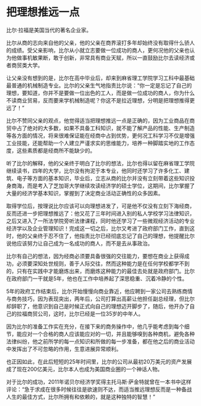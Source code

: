 # 把理想推远一点

比尔·拉福是美国当代的著名企业家。 

比尔从商的志向来自他的父亲，他的父亲在商界滚打多年却始终没有取得什么骄人的成绩。受父亲影响，比尔从小就立志要做一位成功的商人，更何况他的父亲也认为他做事机敏果断，敢于创新，非常具有商业天赋，所以一直鼓励比尔去读经济或者商贸类大学。 

让父亲没有想到的是，比尔在高中毕业后，却来到麻省理工学院学习工科中最基础最普通的机械制造专业。比尔的父亲生气地指责比尔说：“你一定是忘记了自己的理想，要知道，你并不是要做一位出色的工人，而是做一位成功的商人，你为什么不读商业贸易，反而要来学机械制造呢？你这不是拉近理想，分明是把理想推得更远了！” 

比尔不赞同父亲的观点，他觉得适当把理想推远一点是正确的，因为工业商品在商贸中占了绝对的大多数，如果不具备工科知识，就不能了解产品的性能、生产制造等各方面的情况，将来很难保证能在经商中占到优势，更何况工科学习不仅是增强工业技能，还能帮助一个人建立严谨求实的思维能力，培养一种脚踏实地的工作态度，这些素质都是经商所不能缺少的。 

听了比尔的解释，他的父亲终于明白了比尔的想法，比尔也得以留在麻省理工学院继续读书，四年的大学，比尔没有拘泥于本专业，他同时还学习了许多化工、建筑、电子等方面的基本知识，毕业后，立志从商的比尔并没有立刻带着这些知识投身商海，而是考入了芝加哥大学继续攻读经济学的硕士学位，这期间，比尔掌握了大量的经济学基本知识，掌握到了决定商业活动正确性的众多因素。 

取得学位后，按理说比尔应该可以向理想进发了，可是他不仅没有立刻下海经商，反而还进一步把理想推远了：他又花了三年时间进入别的私人学校学习法律知识，之后又进入了一所法学院旁听法律课程，同时他还学习了一些微观经济活动的专业经济学以及企业管理知识！完成这一切之后，比尔又考进了政府部门工作，直到这时，他的父亲终于忍不住了，他指责比尔已经彻底忘记了自己的理想，他提醒比尔说他应该努力让自己成为一名成功的商人，而不是去从事政治。 

比尔有自己的想法，因为经商必须要具备很强的交往能力，要想在商业上获得成功，必须要深知处世规则，善于人际交往，然而这种能力是在任何学校都学不到的，只有在实践中才能磨炼出来，而磨炼这种能力的最佳去处就是政府部门。比尔在政府部门一干就是5年，他也在工作中培养起了深思稳重、沉着冷静的个性。 

5年的政府工作结束后，比尔开始慢慢向商业靠近，他应聘到一家公司去熟练商情与商务技巧，因为表现突出，两年后，公司打算出高薪让他担任副总经理，但比尔却辞职了，他意识到自己是时候正式向自己的理想迈开脚步了，随后，他开办了自己的拉福商贸公司，这时，比尔已经是一位35岁的中年人。 

因为比尔的准备工作实在充分，在接下来的商务操作中，他几乎能考虑到每个细节，能应对一个合格的商人应该能应对的一切，并且能够嗅到各种商机，避免各种法律纠纷，他之前所学的每一点知识和所做的每一步准备，都在他之后的商业活动中发挥出了不可忽略的作用，生意进展异常顺利。 

也正因如此，在此后短短的25年时间里，比尔的公司从最初20万美元的资产发展成了现在200亿美元，比尔本人也成为美国商业圈的一个神话人物。 

对于比尔的成功，2011年诺贝尔经济学奖得主托马斯·萨金特就曾在一本书中这样评论：“急于求成在很多时候往往是欲速则不达，而适当推远理想反而是一种备战人生的最佳方式，比尔所拥有和依赖的，就是这种独特的智慧！”